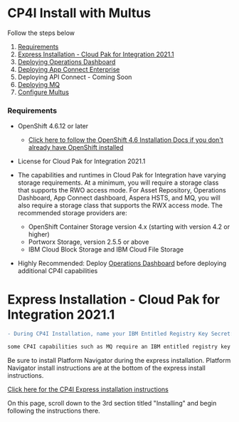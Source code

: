 # CP4I Install with Multus

Follow the steps below

1. [Requirements](#requirements "Requirements")
2. [Express Installation - Cloud Pak for Integration 2021.1](#Express-Installation---Cloud-Pak-for-Integration-2021.1 "Cloud Pak for Integration")
3. [Deploying Operations Dashboard](Deploy%20Operations%20Dashboard.md "Operations Dashboard")
4. [Deploying App Connect Enterprise](Deploy%20ACE.md "App Connect Enterprise")
5. Deploying API Connect - Coming Soon
6. [Deploying MQ](Deploy%20MQ.md "Deploy MQ")
7. [Configure Multus](Configuring%20Multus.md "Configuring Multus")

### Requirements

- OpenShift 4.6.12 or later 
  - [Click here to follow the OpenShift 4.6 Installation Docs if you don't already have OpenShift installed](https://docs.openshift.com/container-platform/4.6/welcome/index.html)

- License for Cloud Pak for Integration 2021.1

- The capabilities and runtimes in Cloud Pak for Integration have varying storage requirements. At a minimum, you will require a storage class that supports the RWO access mode. For Asset Repository, Operations Dashboard, App Connect dashboard, Aspera HSTS, and MQ, you will also require a storage class that supports the RWX access mode. The recommended storage providers are:

  - OpenShift Container Storage version 4.x (starting with version 4.2 or higher)
  - Portworx Storage, version 2.5.5 or above
  - IBM Cloud Block Storage and IBM Cloud File Storage

  
- Highly Recommended: Deploy [Operations Dashboard](IBM%20docs%20Installing%20MQ.md) before deploying additional CP4I capabilities

# Express Installation - Cloud Pak for Integration 2021.1

```diff
- During CP4I Installation, name your IBM Entitled Registry Key Secret: ibm-entitlement-key

some CP4I capabilities such as MQ require an IBM entitled registry key with this name
```



  
Be sure to install Platform Navigator during the express installation. 
Platform Navigator install instructions are at the bottom of the express install instructions.

[Click here for the CP4I Express installation instructions](https://www.ibm.com/docs/en/cloud-paks/cp-integration/2021.1?topic=installing-express-installation-cloud-pak-integration)

On this page, scroll down to the 3rd section titled "Installing" and begin following the instructions there.
